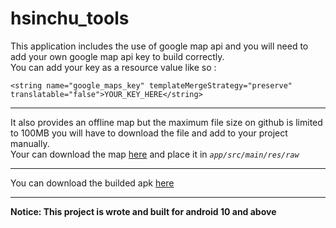 # hsinchu_tools

This application includes the use of google map api and you will need to add your own google map api key to build correctly.\
You can add your key as a resource value like so :
```
<string name="google_maps_key" templateMergeStrategy="preserve" translatable="false">YOUR_KEY_HERE</string>
```
---
It also provides an offline map but the maximum file size on github is limited to 100MB you will have to download the file and add to your project manually.\
Your can download the map [here](https://drive.google.com/file/d/1Yl2Dt7KEH2GZt9hR7p0ln7rGySyhY6Ua/view?usp=sharing)
and place it in *`app/src/main/res/raw`*
>
---
You can download the builded apk [here](https://drive.google.com/file/d/1CyleCxupR-tW2d4W5QSWAo4CrkPj5FFn/view?usp=sharing)
>
---
**Notice: This project is wrote and built for android 10 and above**
